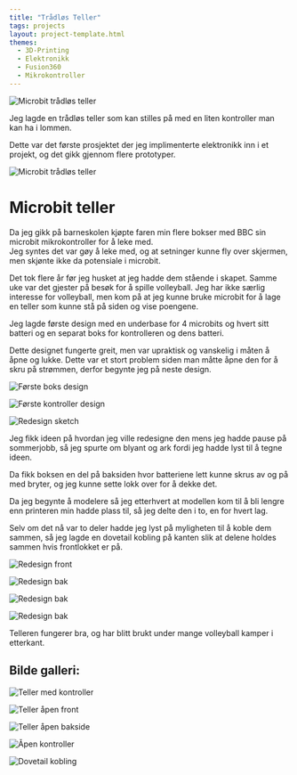 ```yaml
---
title: "Trådløs Teller"
tags: projects 
layout: project-template.html
themes:
  - 3D-Printing
  - Elektronikk
  - Fusion360
  - Mikrokontroller
---
```


![Microbit trådløs teller](/assets/images/Projects/Counter/CounterDisplay.jpg)

Jeg lagde en trådløs teller som kan stilles på med en liten kontroller man kan ha i lommen.

Dette var det første prosjektet der jeg implimenterte elektronikk inn i et projekt, og det gikk gjennom flere prototyper.

<div class="split">

![Microbit trådløs teller](/assets/images/Projects/Counter/CounterDisplay.jpg)

# Microbit teller

Da jeg gikk på barneskolen kjøpte faren min flere bokser med BBC sin microbit mikrokontroller for å leke med.  
Jeg syntes det var gøy å leke med, og at setninger kunne fly over skjermen, men skjønte ikke da potensiale i microbit.

Det tok flere år før jeg husket at jeg hadde dem stående i skapet. Samme uke var det gjester på besøk for å spille volleyball.
Jeg har ikke særlig interesse for volleyball, men kom på at jeg kunne bruke microbit for å lage en teller som kunne stå på siden og vise poengene.

<div class="bigspacer"></div>

<div class="section-box">

<div class="text-section">

Jeg lagde første design med en underbase for 4 microbits og hvert sitt batteri og en separat boks for kontrolleren og dens batteri.

Dette designet fungerte greit, men var upraktisk og vanskelig i måten å åpne og lukke. Dette var et stort problem siden man måtte åpne den for å skru på strømmen, derfor begynte jeg på neste design.

</div>

<div class="image-section">

![Første boks design](/assets/images/Projects/Counter/CounterBoxFirstDesign.png)

![Første kontroller design](/assets/images/Projects/Counter/CounterController.png)

</div>

</div>

<div class="section-box">

<div class="image-section">

![Redesign sketch](/assets/images/Projects/Counter/CounterDrawing.jpg)

</div>

<div class="text-section">

Jeg fikk ideen på hvordan jeg ville redesigne den mens jeg hadde pause på sommerjobb, så jeg spurte om blyant og ark fordi jeg hadde lyst til å tegne ideen.

Da fikk boksen en del på baksiden hvor batteriene lett kunne skrus av og på med bryter, og jeg kunne sette lokk over for å dekke det.

</div>

</div>

<div class="section-box">

<div class="text-section">

Da jeg begynte å modelere så jeg etterhvert at modellen kom til å bli lengre enn printeren min hadde plass til, så jeg delte den i to, en for hvert lag.

Selv om det nå var to deler hadde jeg lyst på myligheten til å koble dem sammen, så jeg lagde en dovetail kobling på kanten slik at delene holdes sammen hvis frontlokket er på.

</div>

<div class="image-section">

![Redesign front](/assets/images/Projects/Counter/CounterRedesignFront.png)

</div>

</div>

<div class="section-box">

<div class="image-section">

![Redesign bak](/assets/images/Projects/Counter/CounterRedesignBack.png)

</div>

<div class="image-section">

![Redesign bak](/assets/images/Projects/Counter/CounterRedesignFrontOpen.png)

</div>

</div>

<div class="section-box">

<div class="image-section">

![Redesign bak](/assets/images/Projects/Counter/CounterRedesignBackOpen.png)

</div>

<div class="text-section">

Telleren fungerer bra, og har blitt brukt under mange volleyball kamper i etterkant.

</div>

</div>

## Bilde galleri:

<div class="section-box">

<div class="image-section">

![Teller med kontroller](/assets/images/Projects/Counter/CounterDisplayWithController.jpg)

</div>

<div class="image-section">

![Teller åpen front](/assets/images/Projects/Counter/CounterDisplayOpen.jpg)

</div>

</div>

![Teller åpen bakside](/assets/images/Projects/Counter/CounterBackOpen.jpg)

<div class="section-box">

<div class="image-section">

![Åpen kontroller](/assets/images/Projects/Counter/ControllerOpen.jpg)

</div>

<div class="image-section">

![Dovetail kobling](/assets/images/Projects/Counter/DovetailJoint.jpg)

</div>

</div>